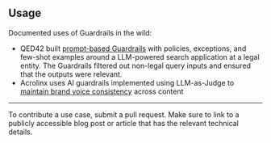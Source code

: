 ## Usage

Documented uses of Guardrails in the wild:
* QED42 built [prompt-based Guardrails](https://www.qed42.com/insights/building-simple-effective-prompt-based-guardrails) with policies, exceptions, and few-shot examples around a LLM-powered search application at a legal entity. The Guardrails filtered out non-legal query inputs and ensured that the outputs were relevant.
* Acrolinx uses AI guardrails implemented using LLM-as-Judge to [maintain brand voice consistency](https://www.acrolinx.com/blog/does-your-ai-speak-your-brand-voice/) across content

-------
To contribute a use case, submit a pull request. Make sure to link to a publicly accessible blog post or article that has the relevant technical details.
